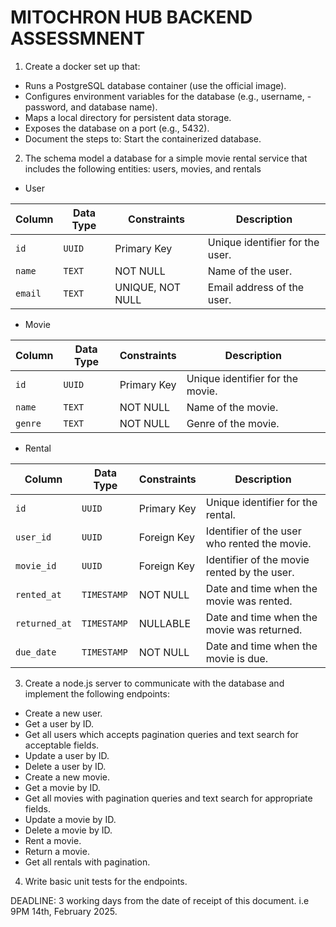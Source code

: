 # MITOCHRON HUB BACKEND ASSESSMNENT

1. Create a docker set up that:

- Runs a PostgreSQL database container (use the official image).
- Configures environment variables for the database (e.g., username, - password, and database name).
- Maps a local directory for persistent data storage.
- Exposes the database on a port (e.g., 5432).
- Document the steps to:
  Start the containerized database.

2. The schema model a database for a simple movie rental service that includes the following entities: users, movies, and rentals

- User

| Column  | Data Type | Constraints      | Description                     |
| ------- | --------- | ---------------- | ------------------------------- |
| `id`    | `UUID`    | Primary Key      | Unique identifier for the user. |
| `name`  | `TEXT`    | NOT NULL         | Name of the user.               |
| `email` | `TEXT`    | UNIQUE, NOT NULL | Email address of the user.      |

- Movie

| Column  | Data Type | Constraints | Description                      |
| ------- | --------- | ----------- | -------------------------------- |
| `id`    | `UUID`    | Primary Key | Unique identifier for the movie. |
| `name`  | `TEXT`    | NOT NULL    | Name of the movie.               |
| `genre` | `TEXT`    | NOT NULL    | Genre of the movie.              |

- Rental

| Column        | Data Type   | Constraints | Description                                  |
| ------------- | ----------- | ----------- | -------------------------------------------- |
| `id`          | `UUID`      | Primary Key | Unique identifier for the rental.            |
| `user_id`     | `UUID`      | Foreign Key | Identifier of the user who rented the movie. |
| `movie_id`    | `UUID`      | Foreign Key | Identifier of the movie rented by the user.  |
| `rented_at`   | `TIMESTAMP` | NOT NULL    | Date and time when the movie was rented.     |
| `returned_at` | `TIMESTAMP` | NULLABLE    | Date and time when the movie was returned.   |
| `due_date`    | `TIMESTAMP` | NOT NULL    | Date and time when the movie is due.         |

3. Create a node.js server to communicate with the database and implement the following endpoints:

- Create a new user.
- Get a user by ID.
- Get all users which accepts pagination queries and text search for acceptable fields.
- Update a user by ID.
- Delete a user by ID.
- Create a new movie.
- Get a movie by ID.
- Get all movies with pagination queries and text search for appropriate fields.
- Update a movie by ID.
- Delete a movie by ID.
- Rent a movie.
- Return a movie.
- Get all rentals with pagination.

4. Write basic unit tests for the endpoints.

DEADLINE: 3 working days from the date of receipt of this document. i.e 9PM 14th, February 2025.
